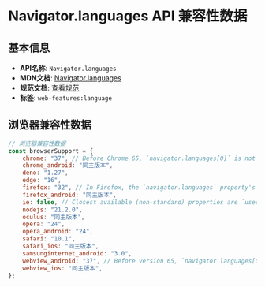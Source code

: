 # Navigator.languages API 兼容性数据

## 基本信息

- **API名称**: `Navigator.languages`
- **MDN文档**: [Navigator.languages](https://developer.mozilla.org/docs/Web/API/Navigator/languages)
- **规范文档**: [查看规范](https://html.spec.whatwg.org/multipage/system-state.html#dom-navigator-languages-dev)
- **标签**: `web-features:language`

## 浏览器兼容性数据

```javascript
// 浏览器兼容性数据
const browserSupport = {
    chrome: "37", // Before Chrome 65, `navigator.languages[0]` is not guaranteed to equal `navigator.language`.,
    chrome_android: "同主版本",
    deno: "1.27",
    edge: "16",
    firefox: "32", // In Firefox, the `navigator.languages` property's value is taken from the `intl.accept_languages` pre...,
    firefox_android: "同主版本",
    ie: false, // Closest available (non-standard) properties are `userLanguage` and `browserLanguage`.,
    nodejs: "21.2.0",
    oculus: "同主版本",
    opera: "24",
    opera_android: "24",
    safari: "10.1",
    safari_ios: "同主版本",
    samsunginternet_android: "3.0",
    webview_android: "37", // Before version 65, `navigator.languages[0]` is not guaranteed to equal `navigator.language`.,
    webview_ios: "同主版本",
};

```

